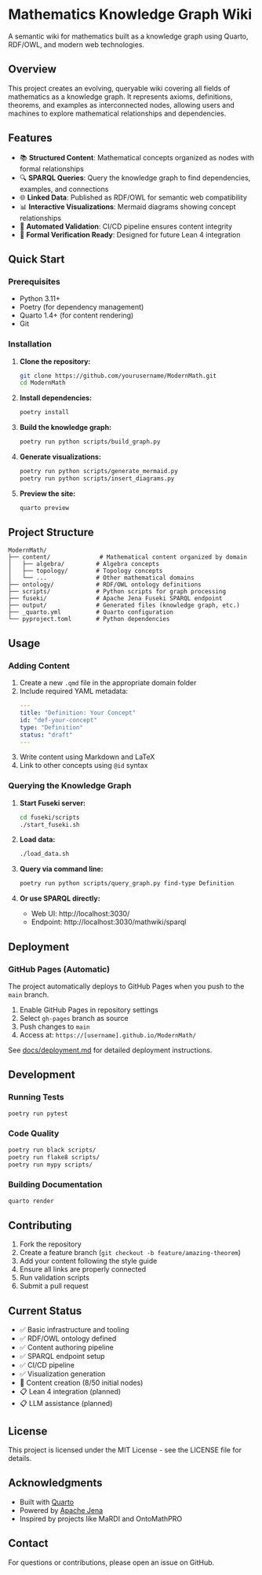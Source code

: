 # Mathematics Knowledge Graph Wiki

A semantic wiki for mathematics built as a knowledge graph using Quarto, RDF/OWL, and modern web technologies.

## Overview

This project creates an evolving, queryable wiki covering all fields of mathematics as a knowledge graph. It represents axioms, definitions, theorems, and examples as interconnected nodes, allowing users and machines to explore mathematical relationships and dependencies.

## Features

- 📚 **Structured Content**: Mathematical concepts organized as nodes with formal relationships
- 🔍 **SPARQL Queries**: Query the knowledge graph to find dependencies, examples, and connections
- 🌐 **Linked Data**: Published as RDF/OWL for semantic web compatibility
- 📊 **Interactive Visualizations**: Mermaid diagrams showing concept relationships
- 🤖 **Automated Validation**: CI/CD pipeline ensures content integrity
- 🔬 **Formal Verification Ready**: Designed for future Lean 4 integration

## Quick Start

### Prerequisites

- Python 3.11+
- Poetry (for dependency management)
- Quarto 1.4+ (for content rendering)
- Git

### Installation

1. **Clone the repository:**
   ```bash
   git clone https://github.com/yourusername/ModernMath.git
   cd ModernMath
   ```

2. **Install dependencies:**
   ```bash
   poetry install
   ```

3. **Build the knowledge graph:**
   ```bash
   poetry run python scripts/build_graph.py
   ```

4. **Generate visualizations:**
   ```bash
   poetry run python scripts/generate_mermaid.py
   poetry run python scripts/insert_diagrams.py
   ```

5. **Preview the site:**
   ```bash
   quarto preview
   ```

## Project Structure

```
ModernMath/
├── content/              # Mathematical content organized by domain
│   ├── algebra/         # Algebra concepts
│   ├── topology/        # Topology concepts
│   └── ...              # Other mathematical domains
├── ontology/            # RDF/OWL ontology definitions
├── scripts/             # Python scripts for graph processing
├── fuseki/              # Apache Jena Fuseki SPARQL endpoint
├── output/              # Generated files (knowledge graph, etc.)
├── _quarto.yml          # Quarto configuration
└── pyproject.toml       # Python dependencies
```

## Usage

### Adding Content

1. Create a new `.qmd` file in the appropriate domain folder
2. Include required YAML metadata:
   ```yaml
   ---
   title: "Definition: Your Concept"
   id: "def-your-concept"
   type: "Definition"
   status: "draft"
   ---
   ```
3. Write content using Markdown and LaTeX
4. Link to other concepts using `@id` syntax

### Querying the Knowledge Graph

1. **Start Fuseki server:**
   ```bash
   cd fuseki/scripts
   ./start_fuseki.sh
   ```

2. **Load data:**
   ```bash
   ./load_data.sh
   ```

3. **Query via command line:**
   ```bash
   poetry run python scripts/query_graph.py find-type Definition
   ```

4. **Or use SPARQL directly:**
   - Web UI: http://localhost:3030/
   - Endpoint: http://localhost:3030/mathwiki/sparql

## Deployment

### GitHub Pages (Automatic)

The project automatically deploys to GitHub Pages when you push to the `main` branch.

1. Enable GitHub Pages in repository settings
2. Select `gh-pages` branch as source
3. Push changes to `main`
4. Access at: `https://[username].github.io/ModernMath/`

See [docs/deployment.md](docs/deployment.md) for detailed deployment instructions.

## Development

### Running Tests

```bash
poetry run pytest
```

### Code Quality

```bash
poetry run black scripts/
poetry run flake8 scripts/
poetry run mypy scripts/
```

### Building Documentation

```bash
quarto render
```

## Contributing

1. Fork the repository
2. Create a feature branch (`git checkout -b feature/amazing-theorem`)
3. Add your content following the style guide
4. Ensure all links are properly connected
5. Run validation scripts
6. Submit a pull request

## Current Status

- ✅ Basic infrastructure and tooling
- ✅ RDF/OWL ontology defined
- ✅ Content authoring pipeline
- ✅ SPARQL endpoint setup
- ✅ CI/CD pipeline
- ✅ Visualization generation
- 🚧 Content creation (8/50 initial nodes)
- 📋 Lean 4 integration (planned)
- 📋 LLM assistance (planned)

## License

This project is licensed under the MIT License - see the LICENSE file for details.

## Acknowledgments

- Built with [Quarto](https://quarto.org/)
- Powered by [Apache Jena](https://jena.apache.org/)
- Inspired by projects like MaRDI and OntoMathPRO

## Contact

For questions or contributions, please open an issue on GitHub.